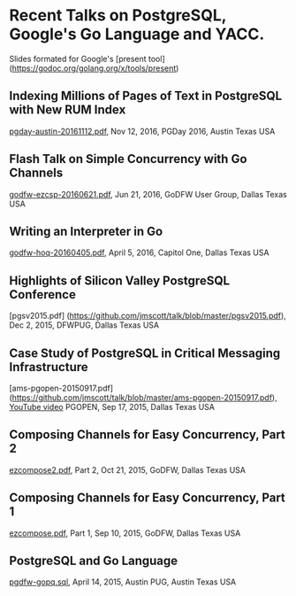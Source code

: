 # Recent Talks on PostgreSQL, Google's Go Language and YACC.
 Slides formated for Google's
 [present tool] (https://godoc.org/golang.org/x/tools/present)

## Indexing Millions of Pages of Text in PostgreSQL with New RUM Index
 [pgday-austin-20161112.pdf](https://github.com/jmscott/talk/blob/master/pgday-austin-20161112.pdf), Nov 12, 2016, PGDay 2016, Austin Texas USA

## Flash Talk on Simple Concurrency with Go Channels
 [godfw-ezcsp-20160621.pdf](https://github.com/jmscott/talk/blob/master/godfw-ezcsp-20160621.pdf), Jun 21, 2016, GoDFW User Group, Dallas Texas USA

## Writing an Interpreter in Go
 [godfw-hoq-20160405.pdf](https://github.com/jmscott/talk/blob/master/godfw-hoq-20160405.pdf), April 5, 2016, Capitol One, Dallas Texas USA

## Highlights of Silicon Valley PostgreSQL Conference
 [pgsv2015.pdf] (https://github.com/jmscott/talk/blob/master/pgsv2015.pdf), Dec 2, 2015, DFWPUG, Dallas Texas USA

## Case Study of PostgreSQL in Critical Messaging Infrastructure
 [ams-pgopen-20150917.pdf] (https://github.com/jmscott/talk/blob/master/ams-pgopen-20150917.pdf), [YouTube video](https://www.youtube.com/watch?v=tNl9pY4PSyg) PGOPEN, Sep 17, 2015, Dallas Texas USA

## Composing Channels for Easy Concurrency, Part 2
 [ezcompose2.pdf](https://github.com/jmscott/talk/blob/master/ezcompose2.pdf), Part 2, Oct 21, 2015, GoDFW, Dallas Texas USA

## Composing Channels for Easy Concurrency, Part 1
 [ezcompose.pdf](https://github.com/jmscott/talk/blob/master/ezcompose.pdf), Part 1, Sep 10, 2015, GoDFW, Dallas Texas USA
 
## PostgreSQL and Go Language
 [pgdfw-gopq.sql](https://github.com/jmscott/talk/blob/master/pgdfw-gopq.pdf), April 14, 2015, Austin PUG, Austin Texas USA
